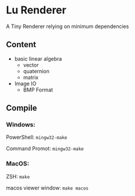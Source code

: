 # Lu Renderer

A Tiny Renderer relying on minimum dependencies

## Content

- basic linear algebra
  - vector
  - quaternion
  - matrix
- Image IO
  - BMP Format

## Compile

### Windows:

PowerShell: `mingw32-make`

Command Promot: `mingw32-make`

### MacOS:

ZSH: `make`

macos viewer window: `make macos`
